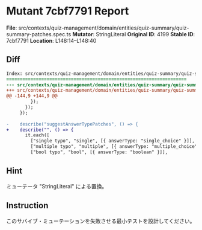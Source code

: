 # Mutant 7cbf7791 Report

**File**: src/contexts/quiz-management/domain/entities/quiz-summary/quiz-summary-patches.spec.ts
**Mutator**: StringLiteral
**Original ID**: 4199
**Stable ID**: 7cbf7791
**Location**: L148:14–L148:40

## Diff

```diff
Index: src/contexts/quiz-management/domain/entities/quiz-summary/quiz-summary-patches.spec.ts
===================================================================
--- src/contexts/quiz-management/domain/entities/quiz-summary/quiz-summary-patches.spec.ts	original
+++ src/contexts/quiz-management/domain/entities/quiz-summary/quiz-summary-patches.spec.ts	mutated #4199
@@ -144,9 +144,9 @@
         });
       });
     });
 
-    describe("suggestAnswerTypePatches", () => {
+    describe("", () => {
       it.each([
         ["single typo", "single", [{ answerType: "single_choice" }]],
         ["multiple typo", "multiple", [{ answerType: "multiple_choice" }]],
         ["bool typo", "bool", [{ answerType: "boolean" }]],
```

## Hint

ミューテータ "StringLiteral" による置換。

## Instruction

このサバイブ・ミューテーションを失敗させる最小テストを設計してください。
